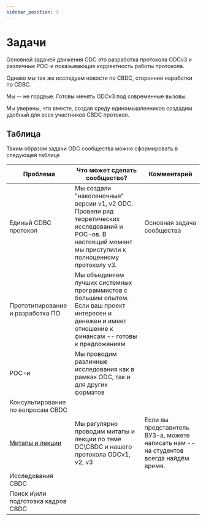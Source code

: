 ```yaml
---
sidebar_position: 3
---
```

# Задачи

Основной задачей
движения ODC 
это разработка протокола ODCv3
и различные POC-и
показывающие корректность работы протокола.

Однако мы так же исследуем
новости по CBDC,
сторонние наработки по CDBC.

Мы -- не гордвые. 
Готовы менять ODCv3 под 
современные вызовы.

Мы уверены, что вместе, 
создав среду единомышленников
создадим удобный для всех 
участников CBDC протокол.


## Таблица 

Таким образом задачи 
ODC сообщества
можно сформировать в следующей таблице

| Проблема                                     | Что может сделать сообщество?                                                                                                                               | Комментарий                                                                           |
|----------------------------------------------|-------------------------------------------------------------------------------------------------------------------------------------------------------------|---------------------------------------------------------------------------------------|
| Единый CDBC протокол                         | Мы создали "наколеночные" версии v1, v2 ODC. Провели ряд теоретических исследований и POC-ов. В настоящий момент мы приступили к полноценному протоколу v3. | Основная задача сообщества                                                            |
| Прототипирование и разработка ПО             | Мы объединяем лучших системных программистов с большим опытом. Если ваш проект интересен и денежен и имеет отношение к финансам -- готовы к предложениям    |                                                                                       |
| POC-и                                        | Мы проводим различные исследования как в рамках ODC, так и для других форматов                                                                              |                                                                                       |
 | Консультирование по вопросам CBDC            |                                                                                                                                                             |                                                                                       |
| [Митапы и лекции](../3-education/meetups.md) | Мы регулярно проводим митапы и лекции по теме DC\CBDC и нашего протокола ODCv1, v2, v3                                                                      | Если вы представитель ВУЗ-а, можете написать нам -- на студентов всегда найдём время. |
| Исследования CBDC                            |                                                                                                                                                             |                                                                                       |
| Поиск и\или подготовка кадров CBDC           |                                                                                                                                                             |                                                                                       |
